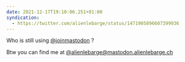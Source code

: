 ```yaml
---
date: 2021-12-17T19:10:06.251+01:00
syndication:
  - https://twitter.com/alienlebarge/status/1471905896607399936
---
```

Who is still using [@joinmastodon](https://www.twitter.com/joinmastodon) ?

Btw you can find me at [@alienlebarge@mastodon.alienlebarge.ch](https://mastodon.alienlebarge.ch/@alienlebarge)
